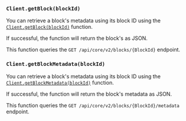 ### `Client.getBlock(blockId)`

You can retrieve a block's metadata using its block ID using
the [`Client.getBlock(blockId)`](./../libraries/nodejs/references/classes/Client#getblock)
function.

If successful, the function will return the block's as JSON.

This function queries the `GET /api/core/v2/blocks/{BlockId}` endpoint.

### `Client.getBlockMetadata(blockId)`

You can retrieve a block's metadata using its block ID using 
the [`Client.getBlockMetadata(blockId)`](./../libraries/nodejs/references/classes/Client#getblockmetadata)
function.

If successful, the function will return the block's metadata as JSON.

This function queries the `GET /api/core/v2/blocks/{BlockId}/metadata` endpoint.

